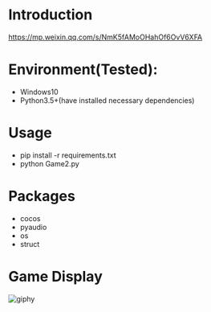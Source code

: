 # Introduction
https://mp.weixin.qq.com/s/NmK5fAMoOHahOf6OvV6XFA

# Environment(Tested):
- Windows10
- Python3.5+(have installed necessary dependencies)

# Usage
- pip install -r requirements.txt
- python Game2.py

# Packages
- cocos
- pyaudio
- os
- struct

# Game Display
![giphy](effect/running.gif)